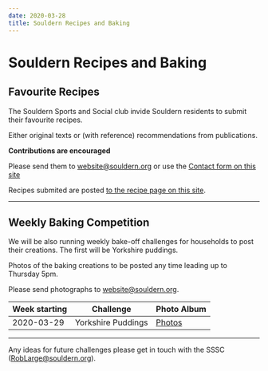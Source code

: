 ```yaml
---
date: 2020-03-28
title: Souldern Recipes and Baking
---
```


# Souldern Recipes and Baking


## Favourite  Recipes

The Souldern Sports and Social club invide Souldern residents to
submit their favourite  recipes.

Either original texts or (with
reference) recommendations from publications.

**Contributions are encouraged**

Please send them to
  [website@souldern.org](mailto:website@souldern.org)
  or use the
  [Contact form on this site](/home/contact-website)

Recipes submited are posted [to the recipe page on this site](/home/recipes).

---

## Weekly Baking Competition

We will be also running weekly bake-off challenges for households to post their creations. The first will be Yorkshire puddings.

Photos of the baking creations to be posted any time leading up to Thursday 5pm.

Please send photographs to
  [website@souldern.org](mailto:website@souldern.org).



| Week starting | Challenge | Photo Album |
| ----- | ----- | ----- |
| 2020-03-29 | Yorkshire Puddings | [Photos](https://photos.google.com/share/AF1QipNe_Mm3jL8bhhaZUijlRq2uhTyHL5Xq91VPJvMTqp5LKfk_b0l5-17qRWfVNQ7Kig?key=U0NBSlRJd0ZPYlJnbEp1aTQxTXk3ZUp4eDZ0dGZn) |


---

Any ideas for future challenges please get in touch with the SSSC ([RobLarge@souldern.org](mailto:RobLarge@souldern.org)).

